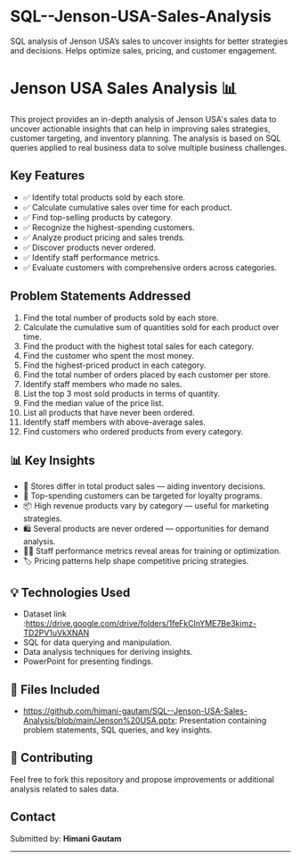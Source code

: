 # SQL--Jenson-USA-Sales-Analysis
SQL analysis of Jenson USA’s sales to uncover insights for better strategies and decisions. Helps optimize sales, pricing, and customer engagement.
# Jenson USA Sales Analysis 📊

This project provides an in-depth analysis of Jenson USA's sales data to uncover actionable insights that can help in improving sales strategies, customer targeting, and inventory planning. The analysis is based on SQL queries applied to real business data to solve multiple business challenges.

##  **Key Features**
- ✅ Identify total products sold by each store.
- ✅ Calculate cumulative sales over time for each product.
- ✅ Find top-selling products by category.
- ✅ Recognize the highest-spending customers.
- ✅ Analyze product pricing and sales trends.
- ✅ Discover products never ordered.
- ✅ Identify staff performance metrics.
- ✅ Evaluate customers with comprehensive orders across categories.

##  **Problem Statements Addressed**
1. Find the total number of products sold by each store.
2. Calculate the cumulative sum of quantities sold for each product over time.
3. Find the product with the highest total sales for each category.
4. Find the customer who spent the most money.
5. Find the highest-priced product in each category.
6. Find the total number of orders placed by each customer per store.
7. Identify staff members who made no sales.
8. List the top 3 most sold products in terms of quantity.
9. Find the median value of the price list.
10. List all products that have never been ordered.
11. Identify staff members with above-average sales.
12. Find customers who ordered products from every category.

## 📊 **Key Insights**
- 🏪 Stores differ in total product sales — aiding inventory decisions.
- 🧾 Top-spending customers can be targeted for loyalty programs.
- 📦 High revenue products vary by category — useful for marketing strategies.
- 🛍 Several products are never ordered — opportunities for demand analysis.
- 👨‍💼 Staff performance metrics reveal areas for training or optimization.
- 🏷 Pricing patterns help shape competitive pricing strategies.

## 💡 **Technologies Used**
- Dataset link :https://drive.google.com/drive/folders/1feFkClnYME7Be3kjmz-TD2PV1uVkXNAN
- SQL for data querying and manipulation.
- Data analysis techniques for deriving insights.
- PowerPoint for presenting findings.

## 📂 **Files Included**
- https://github.com/himani-gautam/SQL--Jenson-USA-Sales-Analysis/blob/main/Jenson%20USA.pptx: Presentation containing problem statements, SQL queries, and key insights.


## 🤝 **Contributing**
Feel free to fork this repository and propose improvements or additional analysis related to sales data.

##  **Contact**
Submitted by: **Himani Gautam**

---

